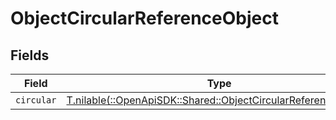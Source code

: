 # ObjectCircularReferenceObject


## Fields

| Field                                                                                                                  | Type                                                                                                                   | Required                                                                                                               | Description                                                                                                            |
| ---------------------------------------------------------------------------------------------------------------------- | ---------------------------------------------------------------------------------------------------------------------- | ---------------------------------------------------------------------------------------------------------------------- | ---------------------------------------------------------------------------------------------------------------------- |
| `circular`                                                                                                             | [T.nilable(::OpenApiSDK::Shared::ObjectCircularReferenceObject)](../../models/shared/objectcircularreferenceobject.md) | :heavy_minus_sign:                                                                                                     | N/A                                                                                                                    |